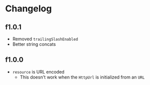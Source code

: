 #  Changelog

## f1.0.1

- Removed `trailingSlashEnabled`
- Better string concats

## f1.0.0

- `resource` is URL encoded
  - This doesn't work when the `HttpUrl` is initialized from an `URL`
